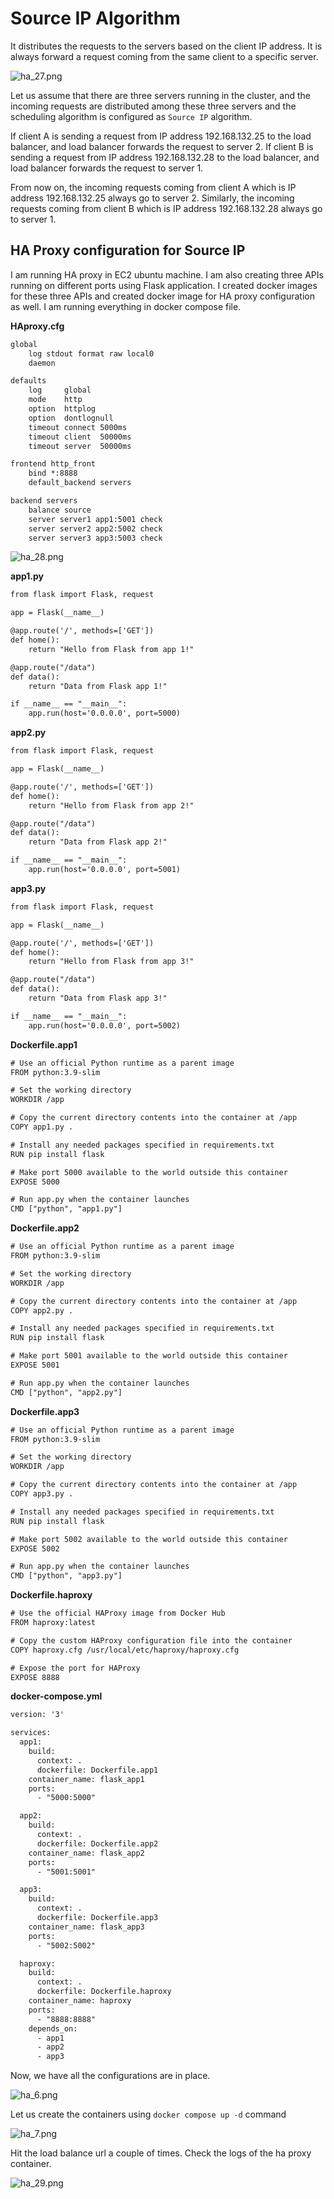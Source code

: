 # Source IP Algorithm

It distributes the requests to the servers based on the client IP address.
It is always forward a request coming from the same client to a specific server. 

![ha_27.png](../assets/ha_27.png)

Let us assume that there are three servers running in the cluster,
and the incoming requests are distributed among these three servers
and the scheduling algorithm is configured as `Source IP` algorithm.

If client A is sending a request from IP address 192.168.132.25 to the load balancer,
and load balancer forwards the request to server 2.
If client B is sending a request from IP address 192.168.132.28 to the load balancer,
and load balancer forwards the request to server 1. 

From now on, the incoming requests coming from client A which is IP address 192.168.132.25 always go to server 2.
Similarly, the incoming requests coming from client B which is IP address 192.168.132.28 always go to server 1.



## HA Proxy configuration for Source IP

I am running HA proxy in EC2 ubuntu machine.
I am also creating three APIs running on different ports using Flask application.
I created docker images for these three APIs and created docker image for HA proxy configuration as well.
I am running everything in docker compose file.

**HAproxy.cfg**

```html
global
    log stdout format raw local0
    daemon

defaults
    log     global
    mode    http
    option  httplog
    option  dontlognull
    timeout connect 5000ms
    timeout client  50000ms
    timeout server  50000ms

frontend http_front
    bind *:8888
    default_backend servers

backend servers
    balance source
    server server1 app1:5001 check
    server server2 app2:5002 check
    server server3 app3:5003 check

```

![ha_28.png](../assets/ha_28.png)

**app1.py**

```html
from flask import Flask, request

app = Flask(__name__)

@app.route('/', methods=['GET'])
def home():
    return "Hello from Flask from app 1!"

@app.route("/data")
def data():
    return "Data from Flask app 1!"

if __name__ == "__main__":
    app.run(host='0.0.0.0', port=5000)

```

**app2.py**

```html
from flask import Flask, request

app = Flask(__name__)

@app.route('/', methods=['GET'])
def home():
    return "Hello from Flask from app 2!"

@app.route("/data")
def data():
    return "Data from Flask app 2!"

if __name__ == "__main__":
    app.run(host='0.0.0.0', port=5001)

```

**app3.py**

```html
from flask import Flask, request

app = Flask(__name__)

@app.route('/', methods=['GET'])
def home():
    return "Hello from Flask from app 3!"

@app.route("/data")
def data():
    return "Data from Flask app 3!"

if __name__ == "__main__":
    app.run(host='0.0.0.0', port=5002)

```

**Dockerfile.app1**

```html
# Use an official Python runtime as a parent image
FROM python:3.9-slim

# Set the working directory
WORKDIR /app

# Copy the current directory contents into the container at /app
COPY app1.py .

# Install any needed packages specified in requirements.txt
RUN pip install flask

# Make port 5000 available to the world outside this container
EXPOSE 5000

# Run app.py when the container launches
CMD ["python", "app1.py"]
```

**Dockerfile.app2**

```html
# Use an official Python runtime as a parent image
FROM python:3.9-slim

# Set the working directory
WORKDIR /app

# Copy the current directory contents into the container at /app
COPY app2.py .

# Install any needed packages specified in requirements.txt
RUN pip install flask

# Make port 5001 available to the world outside this container
EXPOSE 5001

# Run app.py when the container launches
CMD ["python", "app2.py"]
```
**Dockerfile.app3**

```html
# Use an official Python runtime as a parent image
FROM python:3.9-slim

# Set the working directory
WORKDIR /app

# Copy the current directory contents into the container at /app
COPY app3.py .

# Install any needed packages specified in requirements.txt
RUN pip install flask

# Make port 5002 available to the world outside this container
EXPOSE 5002

# Run app.py when the container launches
CMD ["python", "app3.py"]
```

**Dockerfile.haproxy**

```html
# Use the official HAProxy image from Docker Hub
FROM haproxy:latest

# Copy the custom HAProxy configuration file into the container
COPY haproxy.cfg /usr/local/etc/haproxy/haproxy.cfg

# Expose the port for HAProxy
EXPOSE 8888
```

**docker-compose.yml**

```html
version: '3'

services:
  app1:
    build:
      context: .
      dockerfile: Dockerfile.app1
    container_name: flask_app1
    ports:
      - "5000:5000"

  app2:
    build:
      context: .
      dockerfile: Dockerfile.app2
    container_name: flask_app2
    ports:
      - "5001:5001"

  app3:
    build:
      context: .
      dockerfile: Dockerfile.app3
    container_name: flask_app3
    ports:
      - "5002:5002"

  haproxy:
    build:
      context: .
      dockerfile: Dockerfile.haproxy
    container_name: haproxy
    ports:
      - "8888:8888"
    depends_on:
      - app1
      - app2
      - app3
```

Now, we have all the configurations are in place. 

![ha_6.png](../assets/ha_6.png)

Let us create the containers using `docker compose up -d` command

![ha_7.png](../assets/ha_7.png)

Hit the load balance url a couple of times. Check the logs of the ha proxy container.

![ha_29.png](../assets/ha_29.png)

